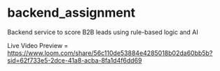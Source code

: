 # backend_assignment
Backend service to score B2B leads using rule-based logic and AI

Live Video Preview = https://www.loom.com/share/56c110de53884e4285018b02da60bb5b?sid=62f733e5-2dce-41a8-acba-8fa1d4f6dd69




